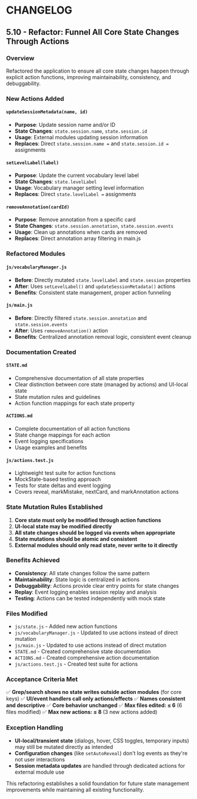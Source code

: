 # CHANGELOG

## 5.10 - Refactor: Funnel All Core State Changes Through Actions

### Overview
Refactored the application to ensure all core state changes happen through explicit action functions, improving maintainability, consistency, and debuggability.

### New Actions Added

#### `updateSessionMetadata(name, id)`
- **Purpose**: Update session name and/or ID
- **State Changes**: `state.session.name`, `state.session.id`
- **Usage**: External modules updating session information
- **Replaces**: Direct `state.session.name =` and `state.session.id =` assignments

#### `setLevelLabel(label)`
- **Purpose**: Update the current vocabulary level label
- **State Changes**: `state.levelLabel`
- **Usage**: Vocabulary manager setting level information
- **Replaces**: Direct `state.levelLabel =` assignments

#### `removeAnnotation(cardId)`
- **Purpose**: Remove annotation from a specific card
- **State Changes**: `state.session.annotation`, `state.session.events`
- **Usage**: Clean up annotations when cards are removed
- **Replaces**: Direct annotation array filtering in main.js

### Refactored Modules

#### `js/vocabularyManager.js`
- **Before**: Directly mutated `state.levelLabel` and `state.session` properties
- **After**: Uses `setLevelLabel()` and `updateSessionMetadata()` actions
- **Benefits**: Consistent state management, proper action funneling

#### `js/main.js`
- **Before**: Directly filtered `state.session.annotation` and `state.session.events`
- **After**: Uses `removeAnnotation()` action
- **Benefits**: Centralized annotation removal logic, consistent event cleanup

### Documentation Created

#### `STATE.md`
- Comprehensive documentation of all state properties
- Clear distinction between core state (managed by actions) and UI-local state
- State mutation rules and guidelines
- Action function mappings for each state property

#### `ACTIONS.md`
- Complete documentation of all action functions
- State change mappings for each action
- Event logging specifications
- Usage examples and benefits

#### `js/actions.test.js`
- Lightweight test suite for action functions
- MockState-based testing approach
- Tests for state deltas and event logging
- Covers reveal, markMistake, nextCard, and markAnnotation actions

### State Mutation Rules Established

1. **Core state must only be modified through action functions**
2. **UI-local state may be modified directly**
3. **All state changes should be logged via events when appropriate**
4. **State mutations should be atomic and consistent**
5. **External modules should only read state, never write to it directly**

### Benefits Achieved

- **Consistency**: All state changes follow the same pattern
- **Maintainability**: State logic is centralized in actions
- **Debuggability**: Actions provide clear entry points for state changes
- **Replay**: Event logging enables session replay and analysis
- **Testing**: Actions can be tested independently with mock state

### Files Modified

- `js/state.js` - Added new action functions
- `js/vocabularyManager.js` - Updated to use actions instead of direct mutation
- `js/main.js` - Updated to use actions instead of direct mutation
- `STATE.md` - Created comprehensive state documentation
- `ACTIONS.md` - Created comprehensive action documentation
- `js/actions.test.js` - Created test suite for actions

### Acceptance Criteria Met

✅ **Grep/search shows no state writes outside action modules** (for core keys)
✅ **UI/event handlers call only actions/effects**
✅ **Names consistent and descriptive**
✅ **Core behavior unchanged**
✅ **Max files edited: ≤ 6** (6 files modified)
✅ **Max new actions: ≤ 8** (3 new actions added)

### Exception Handling

- **UI-local/transient state** (dialogs, hover, CSS toggles, temporary inputs) may still be mutated directly as intended
- **Configuration changes** (like `setAutoReveal`) don't log events as they're not user interactions
- **Session metadata updates** are handled through dedicated actions for external module use

This refactoring establishes a solid foundation for future state management improvements while maintaining all existing functionality.
